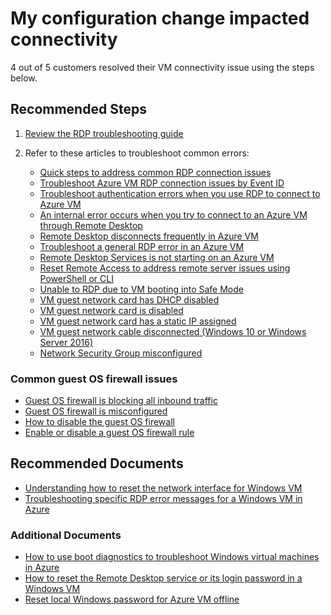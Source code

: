 <properties  
              pageTitle="My configuration change impacted connectivity"
              description="My configuration change impacted connectivity"
              service=""
              resource=""
              authors="ScottAzure,timbasham"
              ms.author="scotro,tibasham"
              displayOrder=""
              selfHelpType="generic"
              supportTopicIds="32615530"
              resourceTags=""
              productPesIds="14749"
              cloudEnvironments="public"
/>

# My configuration change impacted connectivity

4 out of 5 customers resolved their VM connectivity issue using the steps below.<br>

## **Recommended Steps**

1. [Review the RDP troubleshooting guide](https://docs.microsoft.com/azure/virtual-machines/troubleshooting/detailed-troubleshoot-rdp)<br>
2. Refer to these articles to troubleshoot common errors:

   * [Quick steps to address common RDP connection issues](https://docs.microsoft.com/azure/virtual-machines/windows/troubleshoot-rdp-connection)<br>
   * [Troubleshoot Azure VM RDP connection issues by Event ID](https://docs.microsoft.com/azure/virtual-machines/troubleshooting/event-id-troubleshoot-vm-rdp-connecton)<br>
   * [Troubleshoot authentication errors when you use RDP to connect to Azure VM](https://docs.microsoft.com/azure/virtual-machines/troubleshooting/troubleshoot-authentication-error-rdp-vm)<br>
   * [An internal error occurs when you try to connect to an Azure VM through Remote Desktop](https://docs.microsoft.com/azure/virtual-machines/troubleshooting/troubleshoot-rdp-internal-error)<br>
   * [Remote Desktop disconnects frequently in Azure VM](https://docs.microsoft.com/azure/virtual-machines/troubleshooting/troubleshoot-rdp-intermittent-connectivity)<br>
   * [Troubleshoot a general RDP error in an Azure VM](https://docs.microsoft.com/azure/virtual-machines/troubleshooting/troubleshoot-rdp-general-error)<br>
   * [Remote Desktop Services is not starting on an Azure VM](https://docs.microsoft.com/azure/virtual-machines/troubleshooting/troubleshoot-remote-desktop-services-issues)<br>
   * [Reset Remote Access to address remote server issues using PowerShell or CLI](http://aka.ms/resetsarmwinremoteaccess)<br>
   * [Unable to RDP due to VM booting into Safe Mode](https://docs.microsoft.com/azure/virtual-machines/troubleshooting/troubleshoot-rdp-safe-mode)<br>
   * [VM guest network card has DHCP disabled](https://docs.microsoft.com/azure/virtual-machines/troubleshooting/troubleshoot-rdp-dhcp-disabled)<br>
   * [VM guest network card is disabled](https://docs.microsoft.com/azure/virtual-machines/troubleshooting/troubleshoot-rdp-nic-disabled)<br>
   * [VM guest network card has a static IP assigned](https://docs.microsoft.com/azure/virtual-machines/troubleshooting/troubleshoot-rdp-static-ip)<br>
   * [VM guest network cable disconnected (Windows 10 or Windows Server 2016)](https://docs.microsoft.com/azure/virtual-machines/troubleshooting/troubleshoot-rdp-driver-netvsc)<br>
   * [Network Security Group misconfigured](https://docs.microsoft.com/azure/virtual-machines/troubleshooting/troubleshoot-rdp-nsg-problem)
  
### **Common guest OS firewall issues**
  
* [Guest OS firewall is blocking all inbound traffic](https://docs.microsoft.com/azure/virtual-machines/troubleshooting/guest-os-firewall-blocking-inbound-traffic)<br>
* [Guest OS firewall is misconfigured](https://docs.microsoft.com/azure/virtual-machines/troubleshooting/guest-os-firewall-misconfigured)<br>
* [How to disable the guest OS firewall](https://docs.microsoft.com/azure/virtual-machines/troubleshooting/disable-guest-os-firewall-windows)<br>
* [Enable or disable a guest OS firewall rule](https://docs.microsoft.com/azure/virtual-machines/troubleshooting/enable-disable-firewall-rule-guest-os)

## **Recommended Documents**

  * [Understanding how to reset the network interface for Windows VM](https://docs.microsoft.com/azure/virtual-machines/troubleshooting/reset-network-interface)<br>
  * [Troubleshooting specific RDP error messages for a Windows VM in Azure](https://docs.microsoft.com/azure/virtual-machines/windows/troubleshoot-specific-rdp-errors)

### **Additional Documents**<br>

  * [How to use boot diagnostics to troubleshoot Windows virtual machines in Azure](https://docs.microsoft.com/azure/virtual-machines/windows/boot-diagnostics)<br>
  * [How to reset the Remote Desktop service or its login password in a Windows VM](https://docs.microsoft.com/azure/virtual-machines/windows/reset-rdp)<br>
  * [Reset local Windows password for Azure VM offline](https://docs.microsoft.com/azure/virtual-machines/windows/reset-local-password-without-agent)<br>

